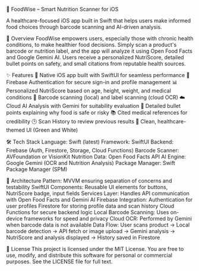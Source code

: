 🍏 FoodWise – Smart Nutrition Scanner for iOS

A healthcare-focused iOS app built in Swift that helps users make informed food choices through barcode scanning and AI-driven analysis.

📖 Overview
FoodWise empowers users, especially those with chronic health conditions, to make healthier food decisions. Simply scan a product's barcode or nutrition label, and the app will analyze it using Open Food Facts and Google Gemini AI. Users receive a personalized NutriScore, detailed bullet points on safety, and small citations from reputable health sources.

✨ Features
📱 Native iOS app built with SwiftUI for seamless performance
🔐 Firebase Authentication for secure sign-in and profile management
📊 Personalized NutriScore based on age, height, weight, and medical conditions
📸 Barcode scanning (local) and label scanning (cloud OCR)
☁️ Cloud AI Analysis with Gemini for suitability evaluation
🧾 Detailed bullet points explaining why food is safe or risky
📚 Cited medical references for credibility
🕒 Scan History to review previous results
🎨 Clean, healthcare-themed UI (Green and White)

🛠️ Tech Stack
Language: Swift (latest)
Framework: SwiftUI
Backend: Firebase (Auth, Firestore, Storage, Cloud Functions)
Barcode Scanner: AVFoundation or VisionKit
Nutrition Data: Open Food Facts API
AI Engine: Google Gemini (OCR and Nutrition Analysis)
Package Manager: Swift Package Manager (SPM)

🧠 Architecture
Pattern: MVVM ensuring separation of concerns and testability
SwiftUI Components: Reusable UI elements for buttons, NutriScore badge, input fields
Services Layer: Handles API communication with Open Food Facts and Gemini AI
Firebase Integration:
Authentication for user profiles
Firestore for storing profile data and scan history
Cloud Functions for secure backend logic
Local Barcode Scanning: Uses on-device frameworks for speed and privacy
Cloud OCR: Performed by Gemini when barcode data is not available
Data Flow: User scans product → Local barcode detection → API fetch or image upload → Gemini analysis → NutriScore and analysis displayed → History saved in Firestore

📜 License
This project is licensed under the MIT License.
You are free to use, modify, and distribute this software for personal or commercial purposes. 
See the LICENSE file for full text.
